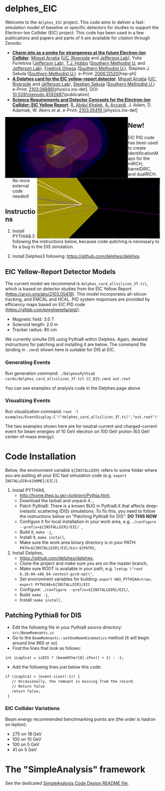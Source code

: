# delphes_EIC

Welcome to the ```delphes_EIC``` project. This code aims to deliver a fast-simulation model of baseline or specific detectors for studies to support the Electron-Ion Collider (EIC) project. This code has been used in a few publications and papers and parts of it are available for citation through Zenodo:

* <b><a href="https://inspirehep.net/literature/1802504">Charm jets as a probe for strangeness at the future Electron-Ion Collider</a></b>. <a href="https://inspirehep.net/authors/1203346">Miguel Arratia</a> (<a href="https://inspirehep.net/institutions/903304">UC, Riverside</a> and <a href="https://inspirehep.net/institutions/904961">Jefferson Lab</a>), Yulia Furletova (<a href="https://inspirehep.net/institutions/904961">Jefferson Lab</a>), <a href="https://inspirehep.net/authors/1057163">T.J. Hobbs</a> (<a href="https://inspirehep.net/institutions/905856">Southern Methodist U.</a> and <a href="https://inspirehep.net/institutions/904961">Jefferson Lab</a>), <a href="https://inspirehep.net/authors/994916">Fredrick Olness</a> (<a href="https://inspirehep.net/institutions/905856">Southern Methodist U.</a>), Stephen J. Sekula (<a href="https://inspirehep.net/institutions/905856">Southern Methodist U.</a>). e-Print: <a href="https://arxiv.org/abs/2006.12520">2006.12520</a>[hep-ph]
* <b><a href="https://inspirehep.net/literature/1851396">A Delphes card for the EIC yellow-report detector</a>.</b> <a href="https://inspirehep.net/authors/1203346">Miguel Arratia</a> (<a href="https://inspirehep.net/institutions/903304">UC, Riverside</a> and <a href="https://inspirehep.net/institutions/904961">Jefferson Lab</a>), <a href="https://inspirehep.net/authors/1021142">Stephen Sekula</a> (<a href="https://inspirehep.net/institutions/905856">Southern Methodist U.</a>). e-Print: <a href="https://arxiv.org/abs/2103.06886">2103.06886</a>[physics.ins-det]. DOI: <a href="https://doi.org/10.5281/zenodo.4592887">10.5281/zenodo.4592887</a>(publication)
* <b><a href="https://inspirehep.net/literature/1851258">Science Requirements and Detector Concepts for the Electron-Ion Collider: EIC Yellow Report</a></b>. <a href="https://inspirehep.net/authors/1706729">R. Abdul Khalek</a>, <a href="https://inspirehep.net/authors/1019006">A. Accardi</a>, J. Adam, D. Adamiak, W. Akers et al. e-Print: <a href="https://arxiv.org/abs/2103.05419"> 2103.05419 </a>[physics.ins-det]

<p>
<img style="float:left; width:400px;" src="images/EICDetector_3D_CCDIS_CharmJet.png"/>
<img style="float:right; width:400px;" src="images/EICDetector_3D_CCDIS_CharmJet_DisplacedVtx.png"/>
</p>

## New!

* EIC PID code has been used to create IdentificationMaps for the mRICH, barrelDIRC, and dualRICH. No more external code needed!

## Instructions

1. Install PYTHIA8.3 following the instructions below, because code-patching is necessary to fix a bug in the DIS simulation.

2. Install Delphes3 following: https://github.com/delphes/delphes



## EIC Yellow-Report Detector Models

The current model we recommend is ```delphes_card_allsilicon_3T.tcl```, which is based on detector studies from the EIC Yellow Report (https://arxiv.org/abs/2103.05419). This model incorporates all-silicon tracking, and EMCAL and HCAL. PID system responses are provided by efficiency maps based on EIC PID code (https://gitlab.com/preghenella/pid/). 

* Magnetic field: 3.0 T
* Solenoid length: 2.0 m
* Tracker radius: 80 cm

We currently simulte DIS using Pythia8 within Delphes. Again, detailed instructions for patching and installing it are below. The command file (ending in `.cmnd`) shown here is suitable for DIS at EIC. 

### Generating Events

Run generation command:
`./DelphesPythia8 cards/delphes_card_allsilicon_3T.tcl CC_DIS.cmnd out.root`

You can see examples of analysis code in the Delphes page above

### Visualizing Events 

Run visualization command:
 `root -l examples/EventDisplay.C'("delphes_card_allsilicon_3T.tcl","out.root")'`
 
The two examples shown here are for neutral-current and charged-current event for beam energies of 10 GeV electron on 100 GeV proton (63 GeV center-of-mass energy). 


# Code Installation

Below, the environment variable ```${INSTALLDIR}``` refers to some folder where you are putting all your EIC fast simulation code (e.g. ```export INSTALLDIR=${HOME}/EIC/```).

1. Install PYTHIA8,
   * http://home.thep.lu.se/~torbjorn/Pythia.html,
   * Download the tarball and unpack it. ,
   * Patch Pythia8: There is a known BUG in Pythia8.X that affects deep-inelastic scattering (DIS) simulations. To fix this, you need to follow the instructions below on "Patching Pythia8 for DIS". **DO THIS NOW**
   * Configure it for local installation in your work area, e.g. ```./configure --prefix=${INSTALLDIR}/EIC/ ```,
   * Build it, ```make -j```,
   * Install it, ```make install```,
   * Make sure the work area binary directory is in your PATH: ```PATH=${INSTALLDIR}/EIC/bin:${PATH}```,
1. Install Delphes,
   * https://github.com/delphes/delphes,
   * Clone the project and make sure you are on the master branch,
   * Make sure ROOT is available in your path, e.g. ```lsetup \"root 6.18.04-x86_64-centos7-gcc8-opt\"```,
   * Set environment variables for building: ```export HAS_PYTHIA8=true; export PYTHIA8=${INSTALLDIR}/EIC```
   * Configure: ```./configure --prefix=${INSTALLDIR}/EIC/```,
   * Build: ```make -j```,
   * Install: ```make install```,

## Patching Pythia8 for DIS

* Edit the following file in your Pythia8 source directory: `src/BeamRemnants.cc`
* Go to the `BeamRemnants::setOneRemnKinematics` method (it will begin around line 960 or so)
* Find the lines that look as follows:

```
int iLepScat = isDIS ? (beamOther[0].iPos() + 2) : -1;
```
* Add the following lines just below this code:
```
if (iLepScat > (event.size()-1)) {
   // Occasionally, the remnant is missing from the record.
   // Return false 
   return false;
 }
```



### EIC Collider Variations

Beam energy recommended benchmarking points are (the order is hadron on lepton):

* 275 on 18 GeV
* 100 on 10 GeV
* 100 on 5 GeV
* 41 on 5 GeV


# The "SimpleAnalysis" framework

See the dedicated [SimpleAnalysis Code Design README file](SimpleAnalysis/README.md).

